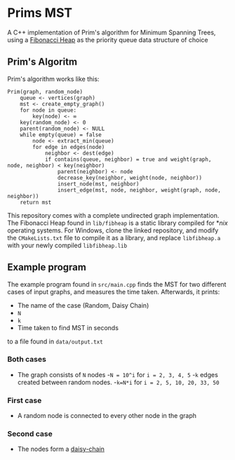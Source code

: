 # Prims MST

A C++ implementation of Prim's algorithm for Minimum Spanning Trees, using a [Fibonacci Heap](https://github.com/MihajloVelickovic/FibonacciHeap) as the priority queue data structure of choice

## Prim's Algoritm
Prim's algorithm works like this:
```
Prim(graph, random_node)
    queue <- vertices(graph)
    mst <- create_empty_graph()
    for node in queue:
        key(node) <- ∞
    key(random_node) <- 0
    parent(random_node) <- NULL
    while empty(queue) = false
        node <- extract_min(queue)
        for edge in edges(node)
            neighbor <- dest(edge)
            if contains(queue, neighbor) = true and weight(graph, node, neighbor) < key(neighbor)
                parent(neighbor) <- node
                decrease_key(neighbor, weight(node, neighbor))
                insert_node(mst, neighbor)
                insert_edge(mst, node, neighbor, weight(graph, node, neighbor))
    return mst
```

This repository comes with a complete undirected graph implementation.
The Fibonacci Heap found in ```lib/fibheap``` is a static library compiled for
**nix* operating systems. For Windows, clone the linked repository, and modify the ```CMakeLists.txt``` file to compile it as a library, and replace ```libfibheap.a``` with your newly compiled ```libfibheap.lib```

## Example program
The example program found in ```src/main.cpp``` finds the MST for two different cases of input graphs, and measures the time taken. Afterwards, it prints:
- The name of the case (Random, Daisy Chain)
- ```N```
- ```k```
- Time taken to find MST in seconds

to a file found in ```data/output.txt```

### Both cases
- The graph consists of ```N``` nodes
-```N = 10^i``` for ```i = 2, 3, 4, 5```
-```k``` edges created between random nodes.
-```k=N*i``` for ```i = 2, 5, 10, 20, 33, 50```

### First case
- A random node is connected to every other node in the graph

### Second case
- The nodes form a [daisy-chain](https://www.wikiwand.com/en/Daisy_chain_(electrical_engineering))


